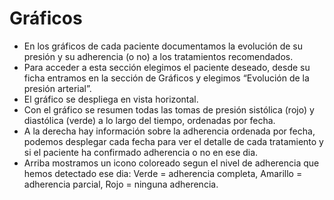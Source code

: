 # Gráficos

- En los gráficos de cada paciente documentamos la evolución de su presión y su adherencia (o no) a los tratamientos recomendados.
- Para acceder a esta sección elegimos el paciente deseado, desde su ficha entramos en la sección de Gráficos y elegimos “Evolución de la presión arterial”.
- El gráfico se despliega en vista horizontal.
- Con el gráfico se resumen todas las tomas de presión sistólica (rojo) y diastólica (verde) a lo largo del tiempo, ordenadas por fecha.
- A la derecha hay información sobre la adherencia ordenada por fecha, podemos desplegar cada fecha para ver el detalle de cada tratamiento y si el paciente ha confirmado adherencia o no en ese dia.
- Arriba mostramos un icono coloreado segun el nivel de adherencia que hemos detectado ese dia: Verde = adherencia completa, Amarillo = adherencia parcial, Rojo = ninguna adherencia.
    

